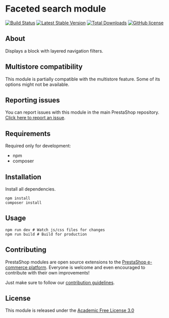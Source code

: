 # Faceted search module

[![Build Status](https://travis-ci.com/PrestaShop/ps_facetedsearch.svg?branch=master)](https://travis-ci.com/PrestaShop/ps_facetedsearch)
[![Latest Stable Version](https://poser.pugx.org/PrestaShop/ps_facetedsearch/v)](//packagist.org/packages/PrestaShop/ps_facetedsearch)
[![Total Downloads](https://poser.pugx.org/PrestaShop/ps_facetedsearch/downloads)](//packagist.org/packages/PrestaShop/ps_facetedsearch)
[![GitHub license](https://img.shields.io/github/license/PrestaShop/ps_facetedsearch)](https://github.com/PrestaShop/ps_facetedsearch/LICENSE.md)


## About

Displays a block with layered navigation filters.

## Multistore compatibility

This module is partially compatible with the multistore feature. Some of its options might not be available.

## Reporting issues

You can report issues with this module in the main PrestaShop repository. [Click here to report an issue][report-issue]. 

## Requirements

Required only for development:

- npm
- composer

## Installation

Install all dependencies.
```
npm install
composer install
```

## Usage

```
npm run dev # Watch js/css files for changes
npm run build # Build for production
```

## Contributing

PrestaShop modules are open source extensions to the [PrestaShop e-commerce platform][prestashop]. Everyone is welcome and even encouraged to contribute with their own improvements!

Just make sure to follow our [contribution guidelines][contribution-guidelines].

## License

This module is released under the [Academic Free License 3.0][AFL-3.0] 

[report-issue]: https://github.com/PrestaShop/PrestaShop/issues/new/choose
[prestashop]: https://www.prestashop.com/
[contribution-guidelines]: https://devdocs.prestashop.com/1.7/contribute/contribution-guidelines/project-modules/
[AFL-3.0]: https://opensource.org/licenses/AFL-3.0
